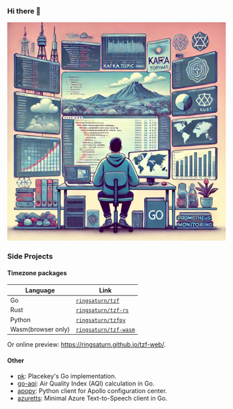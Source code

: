 ### Hi there 👋

![](./cover.webp)

### Side Projects

#### Timezone packages

| Language           | Link                                                            |
| ------------------ | --------------------------------------------------------------- |
| Go                 | [`ringsaturn/tzf`](https://github.com/ringsaturn/tzf)           |
| Rust               | [`ringsaturn/tzf-rs`](https://github.com/ringsaturn/tzf-rs)     |
| Python             | [`ringsaturn/tzfpy`](https://github.com/ringsaturn/tzfpy)       |
| Wasm(browser only) | [`ringsaturn/tzf-wasm`](https://github.com/ringsaturn/tzf-wasm) |

Or online preview: <https://ringsaturn.github.io/tzf-web/>.

#### Other

- [pk](https://github.com/ringsaturn/pk): Placekey's Go implementation.
- [go-aqi](https://github.com/ringsaturn/go-aqi): Air Quality Index (AQI) calculation in Go.
- [apopy](https://github.com/ringsaturn/apopy): Python client for Apollo configuration center.
- [azuretts](https://github.com/ringsaturn/azuretts): Minimal Azure Text-to-Speech client in Go.

<!--
**ringsaturn/ringsaturn** is a ✨ _special_ ✨ repository because its `README.md` (this file) appears on your GitHub profile.

Here are some ideas to get you started:

- 🔭 I’m currently working on ...
- 🌱 I’m currently learning ...
- 👯 I’m looking to collaborate on ...
- 🤔 I’m looking for help with ...
- 💬 Ask me about ...
- 📫 How to reach me: ...
- 😄 Pronouns: ...
- ⚡ Fun fact: ...
-->
